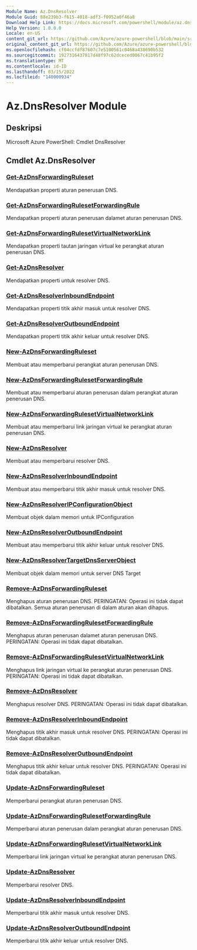```yaml
---
Module Name: Az.DnsResolver
Module Guid: 88e239b3-f615-4018-adf3-f0952a0f46a8
Download Help Link: https://docs.microsoft.com/powershell/module/az.dnsresolver
Help Version: 1.0.0.0
Locale: en-US
content_git_url: https://github.com/Azure/azure-powershell/blob/main/src/DnsResolver/help/Az.DnsResolver.md
original_content_git_url: https://github.com/Azure/azure-powershell/blob/main/src/DnsResolver/help/Az.DnsResolver.md
ms.openlocfilehash: cf04ccfdf87607c7e5100561c0468a438690b532
ms.sourcegitcommit: 1927316437817d48f97c62dceced0067c41b95f2
ms.translationtype: MT
ms.contentlocale: id-ID
ms.lasthandoff: 03/15/2022
ms.locfileid: "140000934"
---
```

# Az.DnsResolver Module
## Deskripsi
Microsoft Azure PowerShell: Cmdlet DnsResolver

## Cmdlet Az.DnsResolver
### [Get-AzDnsForwardingRuleset](Get-AzDnsForwardingRuleset.md)
Mendapatkan properti aturan penerusan DNS.

### [Get-AzDnsForwardingRulesetForwardingRule](Get-AzDnsForwardingRulesetForwardingRule.md)
Mendapatkan properti aturan penerusan dalamet aturan penerusan DNS.

### [Get-AzDnsForwardingRulesetVirtualNetworkLink](Get-AzDnsForwardingRulesetVirtualNetworkLink.md)
Mendapatkan properti tautan jaringan virtual ke perangkat aturan penerusan DNS.

### [Get-AzDnsResolver](Get-AzDnsResolver.md)
Mendapatkan properti untuk resolver DNS.

### [Get-AzDnsResolverInboundEndpoint](Get-AzDnsResolverInboundEndpoint.md)
Mendapatkan properti titik akhir masuk untuk resolver DNS.

### [Get-AzDnsResolverOutboundEndpoint](Get-AzDnsResolverOutboundEndpoint.md)
Mendapatkan properti titik akhir keluar untuk resolver DNS.

### [New-AzDnsForwardingRuleset](New-AzDnsForwardingRuleset.md)
Membuat atau memperbarui perangkat aturan penerusan DNS.

### [New-AzDnsForwardingRulesetForwardingRule](New-AzDnsForwardingRulesetForwardingRule.md)
Membuat atau memperbarui aturan penerusan dalam perangkat aturan penerusan DNS.

### [New-AzDnsForwardingRulesetVirtualNetworkLink](New-AzDnsForwardingRulesetVirtualNetworkLink.md)
Membuat atau memperbarui link jaringan virtual ke perangkat aturan penerusan DNS.

### [New-AzDnsResolver](New-AzDnsResolver.md)
Membuat atau memperbarui resolver DNS.

### [New-AzDnsResolverInboundEndpoint](New-AzDnsResolverInboundEndpoint.md)
Membuat atau memperbarui titik akhir masuk untuk resolver DNS.

### [New-AzDnsResolverIPConfigurationObject](New-AzDnsResolverIPConfigurationObject.md)
Membuat objek dalam memori untuk IPConfiguration

### [New-AzDnsResolverOutboundEndpoint](New-AzDnsResolverOutboundEndpoint.md)
Membuat atau memperbarui titik akhir keluar untuk resolver DNS.

### [New-AzDnsResolverTargetDnsServerObject](New-AzDnsResolverTargetDnsServerObject.md)
Membuat objek dalam memori untuk server DNS Target

### [Remove-AzDnsForwardingRuleset](Remove-AzDnsForwardingRuleset.md)
Menghapus aturan penerusan DNS.
PERINGATAN: Operasi ini tidak dapat dibatalkan.
Semua aturan penerusan di dalam aturan akan dihapus.

### [Remove-AzDnsForwardingRulesetForwardingRule](Remove-AzDnsForwardingRulesetForwardingRule.md)
Menghapus aturan penerusan dalamet aturan penerusan DNS.
PERINGATAN: Operasi ini tidak dapat dibatalkan.

### [Remove-AzDnsForwardingRulesetVirtualNetworkLink](Remove-AzDnsForwardingRulesetVirtualNetworkLink.md)
Menghapus link jaringan virtual ke perangkat aturan penerusan DNS.
PERINGATAN: Operasi ini tidak dapat dibatalkan.

### [Remove-AzDnsResolver](Remove-AzDnsResolver.md)
Menghapus resolver DNS.
PERINGATAN: Operasi ini tidak dapat dibatalkan.

### [Remove-AzDnsResolverInboundEndpoint](Remove-AzDnsResolverInboundEndpoint.md)
Menghapus titik akhir masuk untuk resolver DNS.
PERINGATAN: Operasi ini tidak dapat dibatalkan.

### [Remove-AzDnsResolverOutboundEndpoint](Remove-AzDnsResolverOutboundEndpoint.md)
Menghapus titik akhir keluar untuk resolver DNS.
PERINGATAN: Operasi ini tidak dapat dibatalkan.

### [Update-AzDnsForwardingRuleset](Update-AzDnsForwardingRuleset.md)
Memperbarui perangkat aturan penerusan DNS.

### [Update-AzDnsForwardingRulesetForwardingRule](Update-AzDnsForwardingRulesetForwardingRule.md)
Memperbarui aturan penerusan dalam perangkat aturan penerusan DNS.

### [Update-AzDnsForwardingRulesetVirtualNetworkLink](Update-AzDnsForwardingRulesetVirtualNetworkLink.md)
Memperbarui link jaringan virtual ke perangkat aturan penerusan DNS.

### [Update-AzDnsResolver](Update-AzDnsResolver.md)
Memperbarui resolver DNS.

### [Update-AzDnsResolverInboundEndpoint](Update-AzDnsResolverInboundEndpoint.md)
Memperbarui titik akhir masuk untuk resolver DNS.

### [Update-AzDnsResolverOutboundEndpoint](Update-AzDnsResolverOutboundEndpoint.md)
Memperbarui titik akhir keluar untuk resolver DNS.

